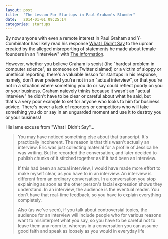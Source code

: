```yaml
---
layout: post
title:  "The Lesson For Startups in Paul Graham's Blunder"
date:   2014-01-01 09:25:14
categories: startups
---
```


By now anyone with even a remote interest in Paul Graham and Y-Combinator has likely read his response <a href="http://paulgraham.com/wids.html" target="_blank">What I Didn't Say</a> to the uproar created by the alleged misreporting of statements he made about female founders in an "interview" with <a href="http://theinformation.com">The Information</a>. 

However, whether you believe Graham is sexist (the "hardest problem in computer science", as someone on Twitter claimed) or a victim of sloppy or unethical reporting, there's a valuable lesson for startups in his response, namely, don't ever pretend you're not in an "actual interview", or that you're not in a situation where something you do or say could reflect poorly on you or your business.  Graham naievely thinks because it wasn't an "actual interview" he didn't have to be clear or careful about what he said, but that's a very poor example to set for anyone who looks to him for business advice. There's never a lack of reporters or competitors who will take something you do or say in an unguarded moment and use it to destroy you or your business!

His lame excuse from "What I Didn't Say"...

<blockquote cite="http://paulgraham.com/wids.html">
<p>You may have noticed something else about that transcript. It's practically incoherent. The reason is that this wasn't actually an interview. Eric was just collecting material for a profile of Jessica he was writing. But he recorded the conversation, and 
later decided to publish chunks of it stitched together as if it had been an interview.</p>

<p> If this had been an actual interview, I would have made more effort to make myself clear, as you have to in an interview. An 
interview is different from an ordinary conversation. In a conversation you stop explaining as soon as the other person's facial
expression shows they understand. In an interview, the audience is the eventual reader. You don't have that real-time feedback,
so you have to explain everything completely.</p>

<p>Also (as we've seen), if you talk about controversial topics, the audience for an interview will include people who for various
reasons want to misinterpret what you say, so you have to be careful not to leave them any room to, whereas in a conversation you
can assume good faith and speak as loosely as you would in everyday life</p>
</blockquote>
